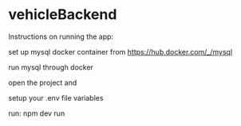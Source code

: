 # vehicleBackend
Instructions on running the app:

set up mysql docker container from https://hub.docker.com/_/mysql

run mysql through docker

open the project and

setup your .env file variables

run: npm dev run

